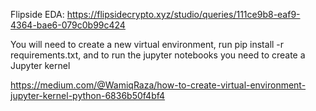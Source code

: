 Flipside EDA: https://flipsidecrypto.xyz/studio/queries/111ce9b8-eaf9-4364-bae6-079c0b99c424

You will need to create a new virtual environment, run pip install -r requirements.txt, and to run the jupyter notebooks you need to create a Jupyter kernel

https://medium.com/@WamiqRaza/how-to-create-virtual-environment-jupyter-kernel-python-6836b50f4bf4
